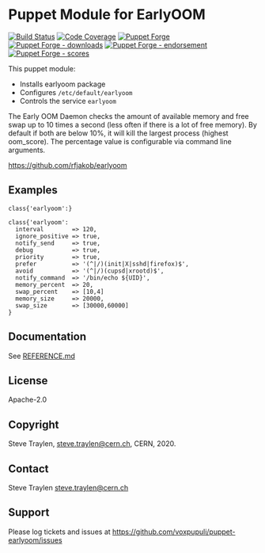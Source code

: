 # Puppet Module for EarlyOOM

[![Build Status](https://travis-ci.org/voxpupuli/puppet-earlyoom.png?branch=master)](https://travis-ci.org/voxpupuli/puppet-earlyoom)
[![Code Coverage](https://coveralls.io/repos/github/voxpupuli/puppet-earlyoom/badge.svg?branch=master)](https://coveralls.io/github/voxpupuli/puppet-earlyoom)
[![Puppet Forge](https://img.shields.io/puppetforge/v/puppet/earlyoom.svg)](https://forge.puppetlabs.com/puppet/earlyoom)
[![Puppet Forge - downloads](https://img.shields.io/puppetforge/dt/puppet/earlyoom.svg)](https://forge.puppetlabs.com/puppet/earlyoom)
[![Puppet Forge - endorsement](https://img.shields.io/puppetforge/e/puppet/earlyoom.svg)](https://forge.puppetlabs.com/puppet/earlyoom)
[![Puppet Forge - scores](https://img.shields.io/puppetforge/f/puppet/earlyoom.svg)](https://forge.puppetlabs.com/puppet/earlyoom)

This puppet module:

* Installs earlyoom package
* Configures `/etc/default/earlyoom`
* Controls the service `earlyoom`

The Early OOM Daemon checks the amount of available memory and free swap up to 10
times a second (less often if there is a lot of free memory).
By default if both are below 10%, it will kill the largest process (highest oom\_score).
The percentage value is configurable via command line arguments.

<https://github.com/rfjakob/earlyoom>

## Examples

```puppet
class{'earlyoom':}
```

```puppet
class{'earlyoom':
  interval        => 120,
  ignore_positive => true,
  notify_send     => true,
  debug           => true,
  priority        => true,
  prefer          => '(^|/)(init|X|sshd|firefox)$',
  avoid           => '(^|/)(cupsd|xrootd)$',
  notify_command  => '/bin/echo ${UID}',
  memory_percent  => 20,
  swap_percent    => [10,4]
  memory_size     => 20000,
  swap_size       => [30000,60000]
}
```

## Documentation

See [REFERENCE.md](REFERENCE.md)

## License

Apache-2.0

## Copyright

Steve Traylen, steve.traylen@cern.ch, CERN, 2020.

## Contact

Steve Traylen steve.traylen@cern.ch

## Support

Please log tickets and issues at <https://github.com/voxpupuli/puppet-earlyoom/issues>
